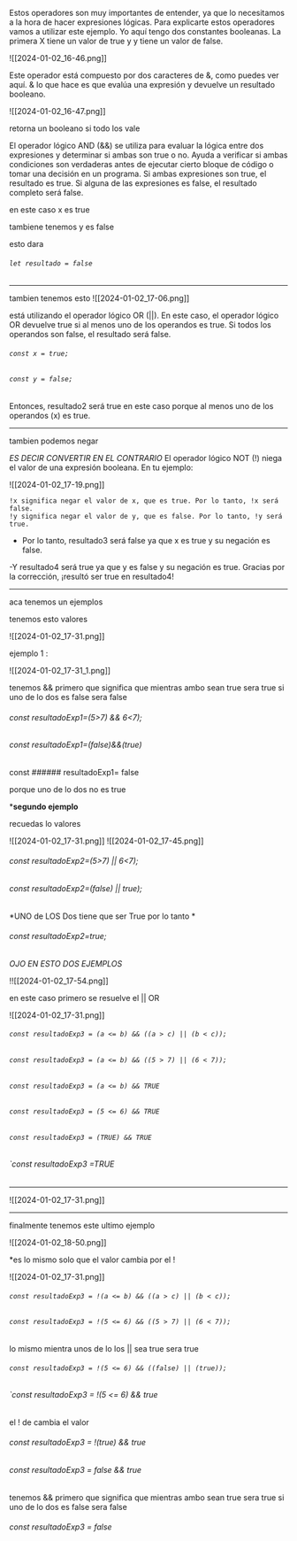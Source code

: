 Estos operadores son muy importantes de entender, ya que lo necesitamos a la hora de hacer expresiones lógicas. Para explicarte estos operadores vamos a utilizar este ejemplo. Yo aquí tengo dos constantes booleanas. La primera X tiene un valor de true y y tiene un valor de false. 

![[2024-01-02_16-46.png]]

 Este operador está compuesto por dos caracteres de &, como puedes ver aquí. & lo que hace es que evalúa una expresión y devuelve un resultado booleano. 

![[2024-01-02_16-47.png]]

retorna un booleano si todo los vale


El operador lógico AND (&&) se utiliza para evaluar la lógica entre dos expresiones y determinar si ambas son true o no. Ayuda a verificar si ambas condiciones son verdaderas antes de ejecutar cierto bloque de código o tomar una decisión en un programa. Si ambas expresiones son true, el resultado es true. Si alguna de las expresiones es false, el resultado completo será false. 

en este caso x es  true   

tambiene tenemos y  es false

esto dara 
###### `let resultado = false`


-----------------------------------------------------------------------

tambien tenemos esto
![[2024-01-02_17-06.png]]

está utilizando el operador lógico OR (||). En este caso, el operador lógico OR devuelve true si al menos uno de los operandos es true. Si todos los operandos son false, el resultado será false.
###### `const x = true;`
###### `const y = false;`

Entonces, resultado2 será true en este caso porque al menos uno de los operandos (x) es true.

-------------------------------------------------------------------------

tambien podemos negar  

*ES DECIR CONVERTIR  EN EL CONTRARIO*
El operador lógico NOT (!) niega el valor de una expresión booleana. En tu ejemplo:


![[2024-01-02_17-19.png]]



    !x significa negar el valor de x, que es true. Por lo tanto, !x será false.
    !y significa negar el valor de y, que es false. Por lo tanto, !y será true.

- Por lo tanto, resultado3 será false ya que x es true y su negación es false. 

-Y resultado4 será true ya que y es false y su negación es true. Gracias por la corrección, ¡resultó ser true en resultado4!


------------------------------------------

aca tenemos un ejemplos

tenemos esto valores

![[2024-01-02_17-31.png]]

ejemplo 1 :


![[2024-01-02_17-31_1.png]]

tenemos && primero que significa que mientras ambo sean true sera true si uno de lo dos es false sera false


###### const resultadoExp1=(5>7) && 6<7);

###### const resultadoExp1=(false)&&(true)

 const ###### resultadoExp1= false

porque uno de lo dos no es true


***segundo ejemplo**



recuedas lo valores

![[2024-01-02_17-31.png]]
![[2024-01-02_17-45.png]]

###### const resultadoExp2=(5>7) || 6<7);
###### const resultadoExp2=(false) || true);

*UNO de LOS Dos tiene que ser True por lo tanto *
###### const resultadoExp2=true;


*OJO EN ESTO DOS EJEMPLOS*



!![[2024-01-02_17-54.png]]


en este caso primero se resuelve   el ||  OR


![[2024-01-02_17-31.png]]


###### `const resultadoExp3 = (a <= b) && ((a > c) || (b < c));`
###### `const resultadoExp3 = (a <= b) && ((5 > 7) || (6 < 7));`
###### `const resultadoExp3 = (a <= b) && TRUE`

###### `const resultadoExp3 = (5 <= 6) && TRUE`
###### `const resultadoExp3 = (TRUE) && TRUE`


###### `const resultadoExp3 =TRUE

----------------------------------------------------------------------

![[2024-01-02_17-31.png]]

-------------------------------------------------------------------------

finalmente tenemos este ultimo ejemplo



![[2024-01-02_18-50.png]]


*es lo mismo solo que el valor cambia por el !

![[2024-01-02_17-31.png]]



###### `const resultadoExp3 = !(a <= b) && ((a > c) || (b < c));`
###### `const resultadoExp3 = !(5 <= 6) && ((5 > 7) || (6 < 7));`

lo mismo mientra unos de lo los  || sea true sera true


###### `const resultadoExp3 = !(5 <= 6) && ((false) || (true));`

###### `const resultadoExp3 = !(5 <= 6) && true

el ! de cambia el valor 

###### const resultadoExp3 = !(true) && true
###### const resultadoExp3 = false && true

tenemos && primero que significa que mientras ambo sean true sera true si uno de lo dos es false sera false

###### const resultadoExp3 = false 


